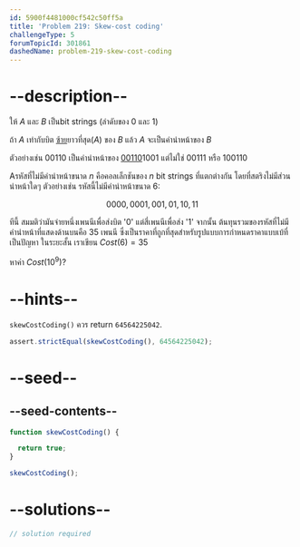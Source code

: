 ```yaml
---
id: 5900f4481000cf542c50ff5a
title: 'Problem 219: Skew-cost coding'
challengeType: 5
forumTopicId: 301861
dashedName: problem-219-skew-cost-coding
---
```


# --description--

ให้ $A$ และ $B$ เป็นbit strings  (ลำดับของ 0 และ 1)

ถ้า $A$ เท่ากับบิต <u>ซ้าย</u>ยาวที่สุด($A$) ของ $B$ แล้ว $A$ จะเป็นคำนำหน้าของ $B$

ตัวอย่างเช่น 00110 เป็นคำนำหน้าของ <u>00110</u>1001 แต่ไม่ใช่ 00111 หรือ 100110

Aรหัสที่ไม่มีคำนำหน้าขนาด $n$ คือคอลเล็กชันของ $n$ bit strings ที่แตกต่างกัน โดยที่สตริงไม่มีส่วนนำหน้าใดๆ ตัวอย่างเช่น รหัสนี้ไม่มีคำนำหน้าขนาด 6:

$$0000, 0001, 001, 01, 10, 11$$

ทีนี้ สมมติว่ามันจ่ายหนึ่งเพนนีเพื่อส่งบิต '0' แต่สี่เพนนีเพื่อส่ง '1' จากนั้น ต้นทุนรวมของรหัสที่ไม่มีคำนำหน้าที่แสดงด้านบนคือ 35 เพนนี ซึ่งเป็นราคาที่ถูกที่สุดสำหรับรูปแบบการกำหนดราคาแบบเบ้ที่เป็นปัญหา ในระยะสั้น เราเขียน $Cost(6) = 35$

หาค่า $Cost(10^9)$?

# --hints--

`skewCostCoding()` ควร return `64564225042`.

```js
assert.strictEqual(skewCostCoding(), 64564225042);
```

# --seed--

## --seed-contents--

```js
function skewCostCoding() {

  return true;
}

skewCostCoding();
```

# --solutions--

```js
// solution required
```

